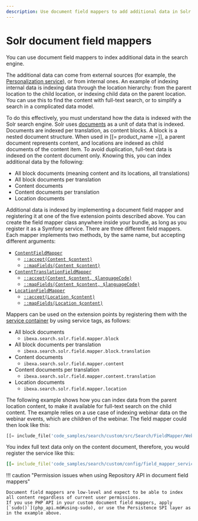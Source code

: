 ```yaml
---
description: Use document field mappers to add additional data in Solr search engine.
---
```


# Solr document field mappers

You can use document field mappers to index additional data in the search engine.

The additional data can come from external sources (for example, the [Personalization service](personalization.md)), or from internal ones.
An example of indexing internal data is indexing data through the location hierarchy: from the parent location to the child location, or indexing child data on the parent location.
You can use this to find the content with full-text search, or to simplify a search in a complicated data model.

To do this effectively, you must understand how the data is indexed with the Solr search engine.
Solr uses [documents](https://solr.apache.org/guide/7_7/overview-of-documents-fields-and-schema-design.html#how-solr-sees-the-world) as a unit of data that is indexed.
Documents are indexed per translation, as content blocks.
A block is a nested document structure.
When used in [[= product_name =]], a parent document represents content, and locations are indexed as child documents of the content item.
To avoid duplication, full-text data is indexed on the content document only.
Knowing this, you can index additional data by the following:

- All block documents (meaning content and its locations, all translations)
- All block documents per translation
- Content documents
- Content documents per translation
- Location documents

Additional data is indexed by implementing a document field mapper and registering it at one of the five extension points described above.
You can create the field mapper class anywhere inside your bundle, as long as you register it as a Symfony service.
There are three different field mappers.
Each mapper implements two methods, by the same name, but accepting different arguments:

- [`ContentFieldMapper`](../../api/php_api/php_api_reference/classes/Ibexa-Contracts-Solr-FieldMapper-ContentTranslationFieldMapper.html)
    - [`::accept(Content $content)`](../../api/php_api/php_api_reference/classes/Ibexa-Contracts-Solr-FieldMapper-ContentTranslationFieldMapper.html#method_accept)
    - [`::mapFields(Content $content)`](../../api/php_api/php_api_reference/classes/Ibexa-Contracts-Solr-FieldMapper-ContentTranslationFieldMapper.html#method_mapFields)
- [`ContentTranslationFieldMapper`](../../api/php_api/php_api_reference/classes/Ibexa-Contracts-Solr-FieldMapper-ContentTranslationFieldMapper.html)
    - [`::accept(Content $content, $languageCode)`](../../api/php_api/php_api_reference/classes/Ibexa-Contracts-Solr-FieldMapper-ContentTranslationFieldMapper.html#method_accept)
    - [`::mapFields(Content $content, $languageCode)`](../../api/php_api/php_api_reference/classes/Ibexa-Contracts-Solr-FieldMapper-ContentTranslationFieldMapper.html#method_mapFields)
- [`LocationFieldMapper`](../../api/php_api/php_api_reference/classes/Ibexa-Contracts-Solr-FieldMapper-LocationFieldMapper.html)
    - [`::accept(Location $content)`](../../api/php_api/php_api_reference/classes/Ibexa-Contracts-Solr-FieldMapper-LocationFieldMapper.html#method_accept)
    - [`::mapFields(Location $content)`](../../api/php_api/php_api_reference/classes/Ibexa-Contracts-Solr-FieldMapper-LocationFieldMapper.html#method_mapFields)

Mappers can be used on the extension points by registering them with the [service container](php_api.md#service-container) by using service tags, as follows:

- All block documents
    - `ibexa.search.solr.field.mapper.block`
- All block documents per translation
    - `ibexa.search.solr.field.mapper.block.translation`
- Content documents
    - `ibexa.search.solr.field.mapper.content`
- Content documents per translation
    - `ibexa.search.solr.field.mapper.content.translation`
- Location documents
    - `ibexa.search.solr.field.mapper.location`

The following example shows how you can index data from the parent location content, to make it available for full-text search on the child content.
The example relies on a use case of indexing webinar data on the webinar events, which are children of the webinar.
The field mapper could then look like this:

```php
[[= include_file('code_samples/search/custom/src/Search/FieldMapper/WebinarEventTitleFulltextFieldMapper.php') =]]
```

You index full text data only on the content document, therefore, you would register the service like this:

``` yaml
[[= include_file('code_samples/search/custom/config/field_mapper_services.yaml') =]]
```

!!! caution "Permission issues when using Repository API in document field mappers"

    Document field mappers are low-level and expect to be able to index all content regardless of current user permissions.
    If you use PHP API in your custom document field mappers, apply [`sudo()`](php_api.md#using-sudo), or use the Persistence SPI layer as in the example above.

